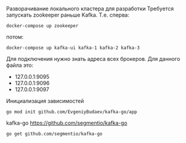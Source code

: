Разворачивание локального кластера для разработки
Требуется запускать zookeeper раньше Kafka. Т.е. сперва:
```
docker-compose up zookeeper
```
потом:
```
docker-compose up kafka-ui kafka-1 kafka-2 kafka-3
```
Для подключения нужно знать адреса всех брокеров. Для данного файла это:
 * 127.0.0.1:9095
 * 127.0.0.1:9096
 * 127.0.0.1:9097

Инициализация зависимостей
```
go mod init github.com/EvgeniyBudaev/kafka-go/app
```

kafka-go
https://github.com/segmentio/kafka-go
```
go get github.com/segmentio/kafka-go
```